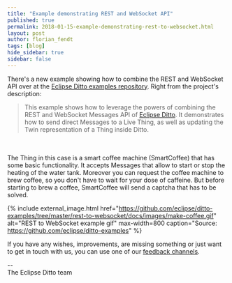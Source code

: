 ```yaml
---
title: "Example demonstrating REST and WebSocket API"
published: true
permalink: 2018-01-15-example-demonstrating-rest-to-websocket.html
layout: post
author: florian_fendt
tags: [blog]
hide_sidebar: true
sidebar: false
---
```


There's a new example showing how to combine the REST and WebSocket API
over at the [Eclipse Ditto examples repository](https://github.com/eclipse/ditto-examples/tree/master/rest-to-websocket).
Right from the project's description:

>This example shows how to leverage the powers of combining the REST and
 WebSocket Messages API of [Eclipse Ditto](https://eclipse.org/ditto/).
 It demonstrates how to send direct Messages to a Live Thing, as well as
 updating the Twin representation of a Thing inside Ditto.
<br/> 
<br/> 
 The Thing in this case is a smart coffee machine (SmartCoffee) that has
 some basic functionality. It accepts Messages that allow to start or stop
 the heating of the water tank. Moreover you can request the coffee
 machine to brew coffee, so you don't have to wait for your dose of caffeine.
 But before starting to brew a coffee, SmartCoffee will send a captcha
 that has to be solved.

{% include external_image.html 
href="https://github.com/eclipse/ditto-examples/tree/master/rest-to-websocket/docs/images/make-coffee.gif" 
alt="REST to WebSocket example gif" 
max-width=800 
caption="Source: https://github.com/eclipse/ditto-examples" %}

If you have any wishes, improvements, are missing something
or just want to get in touch with us, you can use one of
our [feedback channels](https://eclipse.org/ditto/feedback.html).


--<br/>
The Eclipse Ditto team
